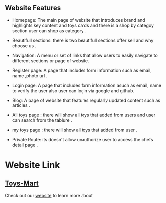 ## Website Features 
* Homepage: The main page of  website that introduces brand and highlights key content and toys cards and there is a shop by categoy section user can shop as category .

* Beautifull sections: there is two beautifull sections offer sell and why choose us  .

* Navigation: A menu or set of links that allow users to easily navigate to different sections or page of  website.
* Register page: A page that includes form information such as email, name ,photo url .
* Login page: A page that includes form information  asuch as email, name to verify the user also user can login via google and github.
* Blog: A page of  website that features regularly updated content such as articles .
* All toys page : there will show all toys that added from users and user can search from the tablure .
* my toys page : there will show all toys that added from user  .
* Private Route: its doesn't allow unauthorize user to access the chefs detail page  .
# Website Link  
## [Toys-Mart](https://toys-mart-78a65.web.app/)

Check out our [website](https://toys-mart-78a65.web.app/) to learn more about